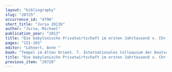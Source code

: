 ```yaml
---
layout: "bibliography"
slug: "20725"
occurrence_id: "4796"
short_title: "Jursa 2013b"
author: "Jursa, Michael"
publication_year: "2013"
title: "Die babylonische Privatwirtschaft im ersten Jahrtausend v. Chr."
pages: "151-165"
editor: "Löhnert, Anne "
book: "Tempel im Alten Orient. 7. Internationales Colloquium der Deutschen Orient-Gesellschaft 11.-13. Oktober 2009, München, Colloquien der Deutschen Orient-Gesellschaft (Wiesbaden)"
title: "Die babylonische Privatwirtschaft im ersten Jahrtausend v. Chr."
previous_item: "20728"
---
```


